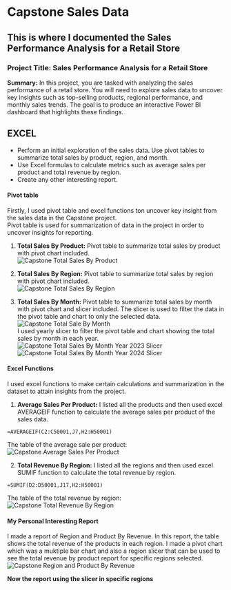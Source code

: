 # Capstone Sales Data
## This is where I documented the Sales Performance Analysis for a Retail Store
### Project Title: Sales Performance Analysis for a Retail Store
**Summary:** In this project, you are tasked with analyzing the sales performance of a retail store. 
You will need to explore sales data to uncover key insights such as top-selling products, regional 
performance, and monthly sales trends. The goal is to produce an interactive Power BI 
dashboard that highlights these findings.

## EXCEL
- Perform an initial exploration of the sales data. Use pivot tables to summarize total sales by product, region, and month.
- Use Excel formulas to calculate metrics such as average sales per product and total revenue by region.
- Create any other interesting report.

#### Pivot table
Firstly, I used pivot table and excel functions ton uncover key insight from the sales data in the Capstone project.\
Pivot table is used for summarization of data in the project in order to uncover insights for reporting. 

1. **Total Sales By Product:**
Pivot table to summarize total sales by product with pivot chart included.\
![Capstone Total Sales By Product](https://github.com/user-attachments/assets/182341f4-f927-4895-b377-db8e507efe9f)

2. **Total Sales By Region:**
Pivot table to summarize total sales by region with pivot chart included.\
![Capstone Total Sales By Region](https://github.com/user-attachments/assets/bcf74f0a-2e92-4cea-b80c-7e73702f3a93)

3. **Total Sales By Month:**
Pivot table to summarize total sales by month with pivot chart and slicer included. The slicer is used to filter the data in the pivot table and chart to only the selected data.\
![Capstone Total Sale By Month](https://github.com/user-attachments/assets/2e6250fc-a6ea-49d1-b563-e275f83fe13d) \
I used yearly slicer to filter the pivot table and chart showing the total sales by month in each year.\
![Capstone Total Sales By Month Year 2023 Slicer](https://github.com/user-attachments/assets/f06bf469-18b9-4cf5-8c4c-c8d236c993b4)
![Capstone Total Sales By Month Year 2024 Slicer](https://github.com/user-attachments/assets/6d25aefb-97ce-4c1b-852e-58a588b86c60)

#### Excel Functions
I used excel functions to make certain calculations and summarization in the dataset to attain insights from the project.
1. **Average Sales Per Product:**
I listed all the products and then used excel AVERAGEIF function to calculate the average sales per product of the sales data.
```
=AVERAGEIF(C2:C50001,J7,H2:H50001)
```
The table of the average sale per product:\
![Capstone Average Sales Per Product](https://github.com/user-attachments/assets/24944856-7125-4974-b295-a5f2f7520a0d)

2. **Total Revenue By Region:**
I listed all the regions and then used excel SUMIF function to calculate the total revenue by region.
```
=SUMIF(D2:D50001,J17,H2:H50001)
```
The table of the total revenue by region:\
![Capstone Total Revenue By Region](https://github.com/user-attachments/assets/35ce6e43-4c82-4766-a8ba-bd2568d47002)

#### My Personal Interesting Report
I made a report of Region and Product By Revenue. In this report, the table shows the total revenue of the products in each region. I made a pivot chart which was a muktiple bar chart and also a region slicer that can be used to see the total revenue by product report for specific regions selected.\
![Capstone Region and Product By Revenue](https://github.com/user-attachments/assets/b28e52d3-dd92-4428-9a25-1d35cddfd64a)

**Now the report using the slicer in specific regions**


